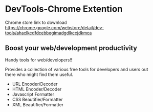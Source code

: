 # DevTools-Chrome Extention

Chrome store link to download
https://chrome.google.com/webstore/detail/dev-tools/ahaclkcdfdcebbegimadgdlkccjdkmca



## Boost your web/development productivity
Handy tools for web/developers!!

Provides a collection of various free tools for developers and users out there who might find them useful.

- URL Encoder/Decoder
- HTML Encoder/Decoder
- Javascript Formatter
- CSS Beautifier/Formatter
- XML Beautifier/Formatter
